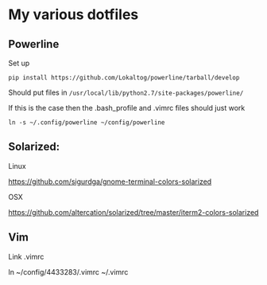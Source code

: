 # My various dotfiles

## Powerline

Set up

```
pip install https://github.com/Lokaltog/powerline/tarball/develop
```

Should put files in `/usr/local/lib/python2.7/site-packages/powerline/`

If this is the case then the .bash_profile and .vimrc files should just work

```
ln -s ~/.config/powerline ~/config/powerline
```


## Solarized:

Linux

https://github.com/sigurdga/gnome-terminal-colors-solarized

OSX

https://github.com/altercation/solarized/tree/master/iterm2-colors-solarized

## Vim

Link .vimrc

ln ~/config/4433283/.vimrc ~/.vimrc

